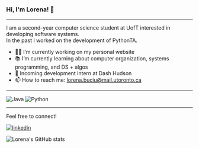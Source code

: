 ### Hi, I'm Lorena! 👋
- - -
I am a second-year computer science student at UofT interested in developing software systems. <br />
In the past I worked on the development of PythonTA. 

- 👩‍💻 I’m currently working on my personal website 
- 📚 I’m currently learning about computer organization, systems programming, and DS + algos 
- 🔭 Incoming development intern at Dash Hudson
- 📫 How to reach me: lorena.buciu@mail.utoronto.ca
- - -
![Java](https://img.shields.io/badge/java-%23ED8B00.svg?style=for-the-badge&logo=java&logoColor=white) ![Python](https://img.shields.io/badge/python-3670A0?style=for-the-badge&logo=python&logoColor=ffdd54)
- - -

Feel free to connect!

<a href="https://www.linkedin.com/in/lorena-buciu/"><img src="https://img.shields.io/badge/linkedin-%230077B5.svg?style=for-the-badge&logo=linkedin&logoColor=white" alt="linkedin"/></a>

![Lorena's GitHub stats](https://github-readme-stats.vercel.app/api?username=lorena-b&show_icons=true&theme=omni) 
<!--
**lorena-b/lorena-b** is a ✨ _special_ ✨ repository because its `README.md` (this file) appears on your GitHub profile.

Here are some ideas to get you started:

- 🔭 I’m currently working on ...
- 🌱 I’m currently learning ...
- 👯 I’m looking to collaborate on ...
- 🤔 I’m looking for help with ...
- 💬 Ask me about ...
- 📫 How to reach me: ...
- 😄 Pronouns: ...
- ⚡ Fun fact: ...
-->
